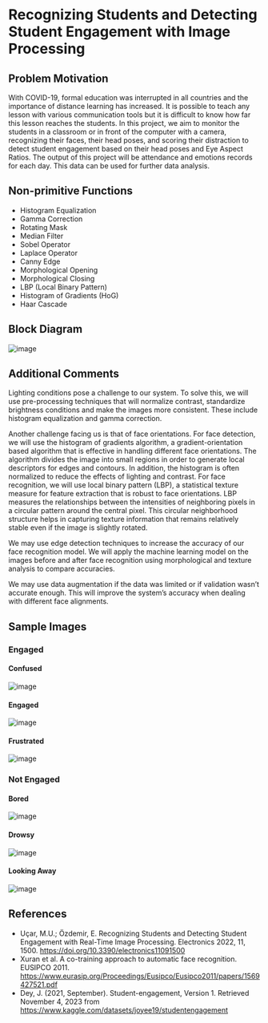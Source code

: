 # Recognizing Students and Detecting Student Engagement with Image Processing
## Problem Motivation
With COVID-19, formal education was interrupted in all countries and the importance of
distance learning has increased. It is possible to teach any lesson with various communication
tools but it is difficult to know how far this lesson reaches the students. In this project, we aim to
monitor the students in a classroom or in front of the computer with a camera, recognizing their
faces, their head poses, and scoring their distraction to detect student engagement based on
their head poses and Eye Aspect Ratios. The output of this project will be attendance and
emotions records for each day. This data can be used for further data analysis.
## Non-primitive Functions
- Histogram Equalization
- Gamma Correction
- Rotating Mask
- Median Filter
- Sobel Operator
- Laplace Operator
- Canny Edge
- Morphological Opening
- Morphological Closing
- LBP (Local Binary Pattern)
- Histogram of Gradients (HoG)
- Haar Cascade
## Block Diagram
![image](https://github.com/ahmedoshelmy/Face-Emotion-Vision/assets/77215230/c7588a67-9f94-417d-84fb-2366dfa89439)

## Additional Comments
Lighting conditions pose a challenge to our system. To solve this, we will use pre-processing
techniques that will normalize contrast, standardize brightness conditions and make the images
more consistent. These include histogram equalization and gamma correction.  

Another challenge facing us is that of face orientations. For face detection, we will use the
histogram of gradients algorithm, a gradient-orientation based algorithm that is effective in
handling different face orientations. The algorithm divides the image into small regions in order
to generate local descriptors for edges and contours. In addition, the histogram is often
normalized to reduce the effects of lighting and contrast. For face recognition, we will use local
binary pattern (LBP), a statistical texture measure for feature extraction that is robust to face
orientations. LBP measures the relationships between the intensities of neighboring pixels in a
circular pattern around the central pixel. This circular neighborhood structure helps in capturing
texture information that remains relatively stable even if the image is slightly rotated.  

We may use edge detection techniques to increase the accuracy of our face recognition model.
We will apply the machine learning model on the images before and after face recognition using
morphological and texture analysis to compare accuracies.  

We may use data augmentation if the data was limited or if validation wasn’t accurate enough.
This will improve the system’s accuracy when dealing with different face alignments.  

## Sample Images
### Engaged
#### Confused
![image](https://github.com/ahmedoshelmy/Face-Emotion-Vision/assets/77215230/c7219c0f-1c56-4439-af44-f194e21f4c24)

#### Engaged
![image](https://github.com/ahmedoshelmy/Face-Emotion-Vision/assets/77215230/68c2003b-7335-4228-b67c-f0b671c885b4)

#### Frustrated
![image](https://github.com/ahmedoshelmy/Face-Emotion-Vision/assets/77215230/27aafaa5-fdd3-4bb1-8a6c-8ce9afa07992)

### Not Engaged
#### Bored
![image](https://github.com/ahmedoshelmy/Face-Emotion-Vision/assets/77215230/249fd247-38c7-48ef-831a-92e82ab5b177)

#### Drowsy
![image](https://github.com/ahmedoshelmy/Face-Emotion-Vision/assets/77215230/730a4641-d9b7-401c-8842-e3a6849ca43b)

#### Looking Away
![image](https://github.com/ahmedoshelmy/Face-Emotion-Vision/assets/77215230/7dd2025e-3ccf-4cd4-9bc7-c2ab42b5c048)

## References
- Uçar, M.U.; Özdemir, E. Recognizing Students and Detecting Student Engagement with
Real-Time Image Processing. Electronics 2022, 11, 1500.
https://doi.org/10.3390/electronics11091500
- Xuran et al. A co-training approach to automatic face recognition. EUSIPCO 2011.
https://www.eurasip.org/Proceedings/Eusipco/Eusipco2011/papers/1569427521.pdf
- Dey, J. (2021, September). Student-engagement, Version 1. Retrieved November 4, 2023 from https://www.kaggle.com/datasets/joyee19/studentengagement
